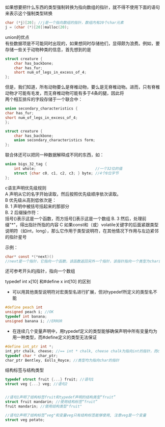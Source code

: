 如果想要把什么东西的类型强制转换为指向数组的指针，就不得不使用下面的语句来表示这个强制类型转换  
```c
char (*j)[20]; //j是一个指向数组的指针，数组内有20个char元素
j = (char (*)[20])malloc(20);
```
union的优点  
有些数据项是不可能同时出现的，如果想同时存储他们，显得颇为浪费。例如，要存储一些关于动物种类的信息，首先想到的是  
```c
struct creature {
    char has_backbone;
    char has_fur;
    short num_of_legs_in_excess_of_4;
};

```

但是，我们知道，所有动物要么是脊椎动物，要么是无脊椎动物。进而，只有脊椎动物才可能有毛发，而无脊椎动物可能有多于4条的腿，因此将  
两个相互排斥的字段存储于一个联合中：  
```c
union secondary_characteristics {
char has_fur;
short num_of_legs_in_excess_of_4;
};

struct creature {
    char has_backbone;
    union secondary_characteristics form;
};
```

联合体还可以把同一种数据解释成不同的东西，如：  
```c
union bigs_32_tag {
    int whole;                           //一个32位的值
    struct {char c0, c1, c2, c3; } byte; //4个8位字节
};
```

c语言声明优先级规则  
A 声明从它的名字开始读取，然后按照优先级顺序依次读取。  
B 优先级从高到低依次是：  
  B. 1  声明中被括号括起来的那部分  
  B. 2  后缀操作符：  
        括号()表示这是一个函数，而方括号[]表示这是一个数组
  B. 3  然后，处理前缀"*"，得出指针所指的内容
C 如果const和（或）volatile关键字的后面紧跟类型说明符（如int，long），那么它作用于类型说明符，在其他情况下作用与左边紧邻的指针星号  

示例：  
```c
char* const *(*next)()
//next是一个指针，它指向一个函数，该函数返回另外一个指针，该指针指向一个类型为char的常量指针
```
还可参考开头的j指针，指向一个数组  

typedef int x[10] 和#define x int[10] 的区别  
+ 可以用其他类型说明符对宏类型名进行扩展，但对typedef所定义的类型名不能  
```c
#define peach int
unsigned peach i; //OK
typedef int banana;
unsigned banana i; //ERROR
```
+ 在连续几个变量声明中，用typedef定义的类型能够确保声明中所有变量均为用一种类型，而#define定义的类型无法保证  
```c
#define int_ptr int *;
int_ptr chalk, cheese; //== int * chalk, cheese chalk为指向int的指针，而cheese则是一个int
typedef char * char_ptr;
char_ptr Bentley, Eolls_Royce; //类型均为指向char的指针

```

结构标签与结构类型  
```c
typedef struct fruit {...} fruit; //语句1
struct veg {...} veg; //语句2


//语句1声明了结构标签fruit和typedef声明的结构类型“fruit”
struct fruit mandarin; //使用结构标签“fruit”
fruit mandarin; //使用结构类型"fruit"

//语句2声明了结构标签”veg"和变量veg只有结构标签能够使用, 注意veg是一个变量
struct veg potato;
```


